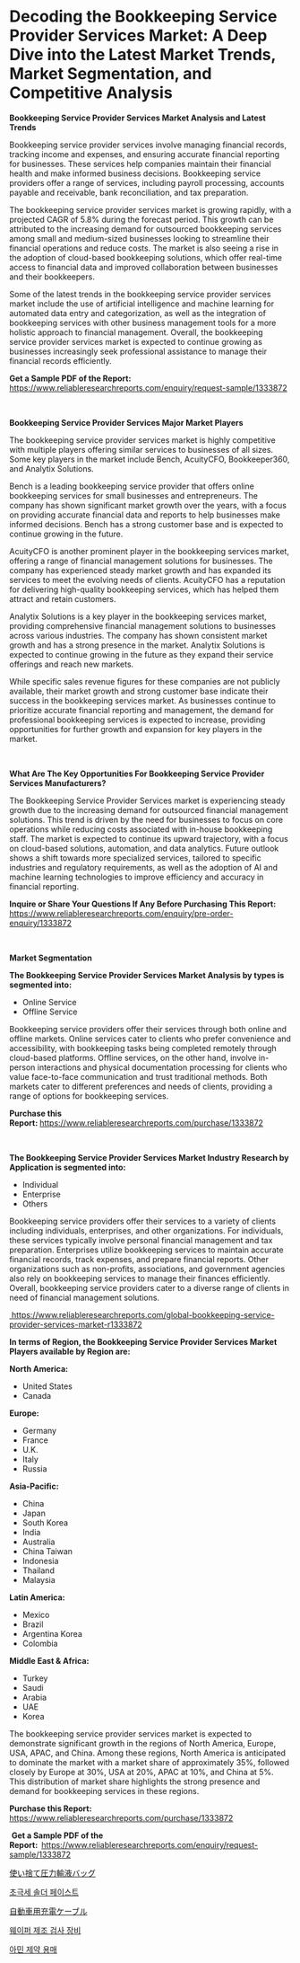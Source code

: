 <p><h1>Decoding the Bookkeeping Service Provider Services Market: A Deep Dive into the Latest Market Trends, Market Segmentation, and Competitive Analysis</h1></p><p><strong>Bookkeeping Service Provider Services Market Analysis and Latest Trends</strong></p>
<p><p>Bookkeeping service provider services involve managing financial records, tracking income and expenses, and ensuring accurate financial reporting for businesses. These services help companies maintain their financial health and make informed business decisions. Bookkeeping service providers offer a range of services, including payroll processing, accounts payable and receivable, bank reconciliation, and tax preparation.</p><p>The bookkeeping service provider services market is growing rapidly, with a projected CAGR of 5.8% during the forecast period. This growth can be attributed to the increasing demand for outsourced bookkeeping services among small and medium-sized businesses looking to streamline their financial operations and reduce costs. The market is also seeing a rise in the adoption of cloud-based bookkeeping solutions, which offer real-time access to financial data and improved collaboration between businesses and their bookkeepers.</p><p>Some of the latest trends in the bookkeeping service provider services market include the use of artificial intelligence and machine learning for automated data entry and categorization, as well as the integration of bookkeeping services with other business management tools for a more holistic approach to financial management. Overall, the bookkeeping service provider services market is expected to continue growing as businesses increasingly seek professional assistance to manage their financial records efficiently.</p></p>
<p><strong>Get a Sample PDF of the Report:&nbsp;</strong> <a href="https://www.reliableresearchreports.com/enquiry/request-sample/1333872">https://www.reliableresearchreports.com/enquiry/request-sample/1333872</a></p>
<p>&nbsp;</p>
<p><strong>Bookkeeping Service Provider Services Major Market Players</strong></p>
<p><p>The bookkeeping service provider services market is highly competitive with multiple players offering similar services to businesses of all sizes. Some key players in the market include Bench, AcuityCFO, Bookkeeper360, and Analytix Solutions.</p><p>Bench is a leading bookkeeping service provider that offers online bookkeeping services for small businesses and entrepreneurs. The company has shown significant market growth over the years, with a focus on providing accurate financial data and reports to help businesses make informed decisions. Bench has a strong customer base and is expected to continue growing in the future.</p><p>AcuityCFO is another prominent player in the bookkeeping services market, offering a range of financial management solutions for businesses. The company has experienced steady market growth and has expanded its services to meet the evolving needs of clients. AcuityCFO has a reputation for delivering high-quality bookkeeping services, which has helped them attract and retain customers.</p><p>Analytix Solutions is a key player in the bookkeeping services market, providing comprehensive financial management solutions to businesses across various industries. The company has shown consistent market growth and has a strong presence in the market. Analytix Solutions is expected to continue growing in the future as they expand their service offerings and reach new markets.</p><p>While specific sales revenue figures for these companies are not publicly available, their market growth and strong customer base indicate their success in the bookkeeping services market. As businesses continue to prioritize accurate financial reporting and management, the demand for professional bookkeeping services is expected to increase, providing opportunities for further growth and expansion for key players in the market.</p></p>
<p>&nbsp;</p>
<p><strong>What Are The Key Opportunities For Bookkeeping Service Provider Services Manufacturers?</strong></p>
<p><p>The Bookkeeping Service Provider Services market is experiencing steady growth due to the increasing demand for outsourced financial management solutions. This trend is driven by the need for businesses to focus on core operations while reducing costs associated with in-house bookkeeping staff. The market is expected to continue its upward trajectory, with a focus on cloud-based solutions, automation, and data analytics. Future outlook shows a shift towards more specialized services, tailored to specific industries and regulatory requirements, as well as the adoption of AI and machine learning technologies to improve efficiency and accuracy in financial reporting.</p></p>
<p><strong>Inquire or Share Your Questions If Any Before Purchasing This Report:</strong> <a href="https://www.reliableresearchreports.com/enquiry/pre-order-enquiry/1333872">https://www.reliableresearchreports.com/enquiry/pre-order-enquiry/1333872</a></p>
<p>&nbsp;</p>
<p><strong>Market Segmentation</strong></p>
<p><strong>The Bookkeeping Service Provider Services Market Analysis by types is segmented into:</strong></p>
<p><ul><li>Online Service</li><li>Offline Service</li></ul></p>
<p><p>Bookkeeping service providers offer their services through both online and offline markets. Online services cater to clients who prefer convenience and accessibility, with bookkeeping tasks being completed remotely through cloud-based platforms. Offline services, on the other hand, involve in-person interactions and physical documentation processing for clients who value face-to-face communication and trust traditional methods. Both markets cater to different preferences and needs of clients, providing a range of options for bookkeeping services.</p></p>
<p><strong>Purchase this Report:&nbsp;</strong><a href="https://www.reliableresearchreports.com/purchase/1333872">https://www.reliableresearchreports.com/purchase/1333872</a></p>
<p>&nbsp;</p>
<p><strong>The Bookkeeping Service Provider Services Market Industry Research by Application is segmented into:</strong></p>
<p><ul><li>Individual</li><li>Enterprise</li><li>Others</li></ul></p>
<p><p>Bookkeeping service providers offer their services to a variety of clients including individuals, enterprises, and other organizations. For individuals, these services typically involve personal financial management and tax preparation. Enterprises utilize bookkeeping services to maintain accurate financial records, track expenses, and prepare financial reports. Other organizations such as non-profits, associations, and government agencies also rely on bookkeeping services to manage their finances efficiently. Overall, bookkeeping service providers cater to a diverse range of clients in need of financial management solutions.</p></p>
<p><a href="https://www.reliableresearchreports.com/global-bookkeeping-service-provider-services-market-r1333872">&nbsp;https://www.reliableresearchreports.com/global-bookkeeping-service-provider-services-market-r1333872</a></p>
<p><strong>In terms of Region, the Bookkeeping Service Provider Services Market Players available by Region are:</strong></p>
<p>
    <p> <strong> North America: </strong>
        <ul>
            <li>United States</li>
            <li>Canada</li>
        </ul>
        </p> 
    <p> <strong> Europe: </strong>
        <ul>
            <li>Germany</li>
            <li>France</li>
            <li>U.K.</li>
            <li>Italy</li>
            <li>Russia</li>
        </ul>
        </p> 
    <p> <strong> Asia-Pacific: </strong>
        <ul>
            <li>China</li>
            <li>Japan</li>
            <li>South Korea</li>
            <li>India</li>
            <li>Australia</li>
            <li>China Taiwan</li>
            <li>Indonesia</li>
            <li>Thailand</li>
            <li>Malaysia</li>
        </ul>
        </p> 
    <p> <strong> Latin America: </strong>
        <ul>
            <li>Mexico</li>
            <li>Brazil</li>
            <li>Argentina Korea</li>
            <li>Colombia</li>
        </ul>
        </p> 
    <p> <strong> Middle East & Africa: </strong>
        <ul>
            <li>Turkey</li>
            <li>Saudi</li>
            <li>Arabia</li>
            <li>UAE</li>
            <li>Korea</li>
        </ul>
    </p>
    </p>
<p><p>The bookkeeping service provider services market is expected to demonstrate significant growth in the regions of North America, Europe, USA, APAC, and China. Among these regions, North America is anticipated to dominate the market with a market share of approximately 35%, followed closely by Europe at 30%, USA at 20%, APAC at 10%, and China at 5%. This distribution of market share highlights the strong presence and demand for bookkeeping services in these regions.</p></p>
<p><strong>Purchase this Report: </strong><a href="https://www.reliableresearchreports.com/purchase/1333872">https://www.reliableresearchreports.com/purchase/1333872</a></p>
<p>&nbsp;<strong>Get a Sample PDF of the Report:&nbsp;&nbsp;</strong><a href="https://www.reliableresearchreports.com/enquiry/request-sample/1333872">https://www.reliableresearchreports.com/enquiry/request-sample/1333872</a></p>
<p><strong></strong></p>
<p><p><a href="https://medium.com/@saigekulas/%E4%BD%BF%E3%81%84%E6%8D%A8%E3%81%A6%E5%BC%8F%E5%9C%A7%E5%8A%9B%E6%B3%A8%E5%85%A5%E3%83%90%E3%83%83%E3%82%B0%E3%81%AE%E5%B8%82%E5%A0%B4%E8%A6%8F%E6%A8%A1%E3%81%AF-%E3%82%B0%E3%83%AD%E3%83%BC%E3%83%90%E3%83%AB%E7%94%A3%E6%A5%AD%E3%81%AB%E3%81%8A%E3%81%91%E3%82%8B%E6%9C%80%E9%81%A9%E3%81%AA%E3%83%9E%E3%83%BC%E3%82%B1%E3%83%86%E3%82%A3%E3%83%B3%E3%82%B0%E3%83%81%E3%83%A3%E3%83%8D%E3%83%AB%E3%82%92%E7%A4%BA%E3%81%97%E3%81%A6%E3%81%84%E3%81%BE%E3%81%99-cb8908a00a4f">使い捨て圧力輸液バッグ</a></p><p><a href="https://github.com/vsckjg50460/Market-Research-Report-List-2/blob/main/962825792935.md">초극세 솔더 페이스트</a></p><p><a href="https://medium.com/@maureenbiologist34/%E8%87%AA%E5%8B%95%E8%BB%8A%E5%85%85%E9%9B%BB%E3%82%B1%E3%83%BC%E3%83%96%E3%83%AB%E5%B8%82%E5%A0%B4-%E5%B8%82%E5%A0%B4%E3%82%B7%E3%82%A7%E3%82%A2-%E5%B8%82%E5%A0%B4%E3%83%88%E3%83%AC%E3%83%B3%E3%83%89-%E3%81%9D%E3%81%97%E3%81%A6%E5%B0%86%E6%9D%A5%E3%81%AE%E6%88%90%E9%95%B7%E3%82%92%E6%8E%A2%E3%82%8B-c8a995777c36">自動車用充電ケーブル</a></p><p><a href="https://github.com/akzkkws047661437/Market-Research-Report-List-2/blob/main/745778692934.md">웨이퍼 제조 검사 장비</a></p><p><a href="https://medium.com/@bustersipes981/%EC%95%84%EB%AF%B8%EB%85%BF-%EC%95%BD%EC%A0%9C%EC%9A%A9-%EC%9A%A9%EC%A0%9C-%EC%8B%9C%EC%9E%A5-%EC%A2%85%EB%A5%98-%EC%9D%91%EC%9A%A9-%EB%B0%8F-%EC%A7%80%EB%A6%AC%EC%97%90-%EB%8C%80%ED%95%9C-%ED%8F%AC%EA%B4%84%EC%A0%81%EC%9D%B8-%ED%8F%89%EA%B0%80-32afdd137a38">아민 제약 용매</a></p></p>
